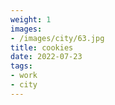 ```yaml
---
weight: 1
images:
- /images/city/63.jpg
title: cookies
date: 2022-07-23
tags:
- work
- city
---
```

